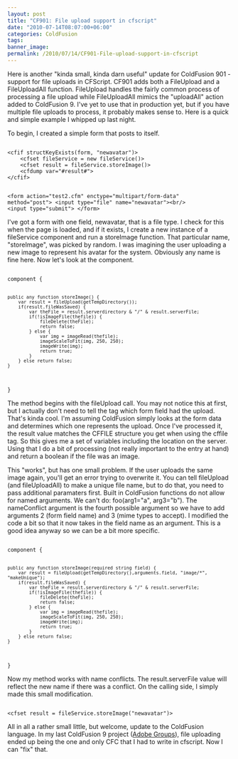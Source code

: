 ```yaml
---
layout: post
title: "CF901: File upload support in cfscript"
date: "2010-07-14T08:07:00+06:00"
categories: ColdFusion 
tags: 
banner_image: 
permalink: /2010/07/14/CF901-File-upload-support-in-cfscript
---
```


Here is another "kinda small, kinda darn useful" update for ColdFusion 901 - support for file uploads in CFScript. CF901 adds both a FileUpload and a FileUploadAll function. FileUpload handles the fairly common process of processing a file upload while FileUploadAll mimics the "uploadAll" action added to ColdFusion 9. I've yet to use that in production yet, but if you have multiple file uploads to process, it probably makes sense to. Here is a quick and simple example I whipped up last night.
<!--more-->
<p>

To begin, I created a simple form that posts to itself. 

<p>

<code>
&lt;cfif structKeyExists(form, "newavatar")&gt;
	&lt;cfset fileService = new fileService()&gt;
	&lt;cfset result = fileService.storeImage()&gt;
	&lt;cfdump var="#result#"&gt;
&lt;/cfif&gt;

&lt;form action="test2.cfm" enctype="multipart/form-data" method="post"&gt;
	&lt;input type="file" name="newavatar"&gt;&lt;br/&gt;
	&lt;input type="submit"&gt;
&lt;/form&gt;
</code>

<p>

I've got a form with one field, newavatar, that is a file type. I check for this when the page is loaded, and if it exists, I create a new instance of a fileService component and run a storeImage function. That particular name, "storeImage", was picked by random. I was imagining the user uploading a new image to represent his avatar for the system. Obviously any name is fine here. Now let's look at the component.

<p>

<code>
component {
	
	public any function storeImage() {
		var result = fileUpload(getTempDirectory());
		if(result.fileWasSaved) {
			var theFile = result.serverdirectory & "/" & result.serverFile;
			if(!isImageFile(thefile)) {
				fileDelete(theFile);
				return false;
			} else {
				var img = imageRead(thefile);
				imageScaleToFit(img, 250, 250);
				imageWrite(img);
				return true;
			}
		} else return false;
	}

}
</code>

<p>

The method begins with the fileUpload call. You may not notice this at first, but I actually don't need to tell the tag which form field had the upload. That's kinda cool. I'm assuming ColdFusion simply looks at the form data and determines which one represents the upload. Once I've processed it, the result value matches the CFFILE structure you get when using the cffile tag. So this gives me a set of variables including the location on the server. Using that I do a bit of processing (not really important to the entry at hand) and return a boolean if the file was an image. 

<p>

This "works", but has one small problem. If the user uploads the same image again, you'll get an error trying to overwrite it. You can tell fileUpload (and fileUploadAll) to make a unique file name, but to do that, you need to pass additional paramaters first. Built in ColdFusion functions do not allow for named arguments. We can't do: foo(arg1="a", arg3="b"). The nameConflict argument is the fourth possible argument so we have to add arguments 2 (form field name) and 3 (mime types to accept). I modified the code a bit so that it now takes in the field name as an argument. This is a good idea anyway so we can be a bit more specific. 

<p>

<code>
component {
	
	public any function storeImage(required string field) {
		var result = fileUpload(getTempDirectory(),arguments.field, "image/*", "makeUnique");
		if(result.fileWasSaved) {
			var theFile = result.serverdirectory & "/" & result.serverFile;
			if(!isImageFile(thefile)) {
				fileDelete(theFile);
				return false;
			} else {
				var img = imageRead(thefile);
				imageScaleToFit(img, 250, 250);
				imageWrite(img);
				return true;
			}
		} else return false;
	}

}
</code>

<p>

Now my method works with name conflicts. The result.serverFile value will reflect the new name if there was a conflict. On the calling side, I simply made this small modification.

<p>

<code>
&lt;cfset result = fileService.storeImage("newavatar")&gt;
</code>

<p>

All in all a rather small little, but welcome, update to the ColdFusion language. In my last ColdFusion 9 project (<a href="http://groups.adobe.com">Adobe Groups</a>), file uploading ended up being the one and only CFC that I had to write in cfscript. Now I can "fix" that.